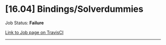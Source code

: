 # [16.04] Bindings/Solverdummies

Job Status: **Failure**

[Link to Job page on TravisCI](https://travis-ci.org/precice/systemtests/jobs/641739014)

---